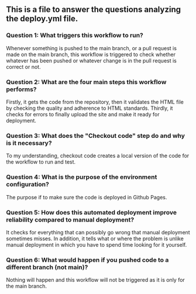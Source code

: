 ## This is a file to answer the questions analyzing the deploy.yml file. 

### Question 1: What triggers this workflow to run?
Whenever something is pushed to the main branch, or a pull request is made on the main branch, this workflow is triggered to check whether whatever has been pushed or whatever change is in the pull request is correct or not. 

### Question 2: What are the four main steps this workflow performs?
Firstly, it gets the code from the repository, then it validates the HTML file by checking the quality and adherence to HTML standards. Thirdly, it checks for errors to finally upload the site and make it ready for deployment. 

### Question 3: What does the "Checkout code" step do and why is it necessary?
To my understanding, checkout code creates a local version of the code for the workflow to run and test. 

### Question 4: What is the purpose of the environment configuration?
The purpose if to make sure the code is deployed in Github Pages. 

### Question 5: How does this automated deployment improve reliability compared to manual deployment?
It checks for everything that can possibly go wrong that manual deployment sometimes misses. In addition, it tells what or where the problem is unlike manual deployment in which you have to spend time looking for it yourself.

### Question 6: What would happen if you pushed code to a different branch (not main)?
Nothing will happen and this workflow will not be triggered as it is only for the main branch. 